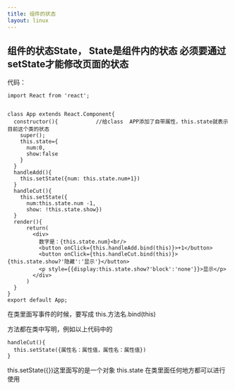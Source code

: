```yaml
---
title: 组件的状态
layout: linux
---
```


## 组件的状态State， State是组件内的状态  必须要通过setState才能修改页面的状态

代码：

```
import React from 'react';


class App extends React.Component{
  constructor(){            //给class  APP添加了自带属性，this.state就表示目前这个类的状态
    super();
    this.state={
      num:0,
      show:false
    }
  }
  handleAdd(){
    this.setState({num: this.state.num+1})
  }
  handleCut(){
    this.setState({
      num:this.state.num -1,
      show: !this.state.show})
  }
  render(){
      return(
        <div>
          数字是：{this.state.num}<br/>
          <button onClick={this.handleAdd.bind(this)}>+1</button>
          <button onClick={this.handleCut.bind(this)}>{this.state.show?'隐藏':'显示'}</button>
          <p style={{display:this.state.show?'block':'none'}}>显示</p>
        </div>
      )
  }
}
export default App;
```

在类里面写事件的时候，要写成  this.方法名.bind(this)

方法都在类中写明，例如以上代码中的

```
handleCut(){
  this.setState({属性名：属性值，属性名：属性值})
}
```
this.setState({})这里面写的是一个对象
this.state  在类里面任何地方都可以进行使用
